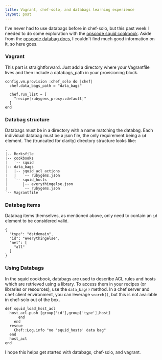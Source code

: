```yaml
---
title: Vagrant, chef-solo, and databags learning experience
layout: post
---
```


I've never had to use databags before in chef-solo, but this past week I needed to do some exploration with the [opscode squid cookbook](https://github.com/opscode-cookbooks/squid). Aside from the [opscode databag docs](http://docs.opscode.com/essentials_data_bags.html), I couldn't find much good information on it, so here goes. 
### Vagrant
This part is straightforward. Just add a directory where your Vagrantfile lives and then include a databags_path in your provisioning block. 

	config.vm.provision :chef_solo do |chef|
	  chef.data_bags_path = "data_bags"

	  chef.run_list = [
	    "recipe[rubygems_proxy::default]"
	  ]
	end
### Databag structure
Databags must be in a directory with a name matching the databag. Each individual databag must be a json file, the only requirement being a `id` element. The (truncated for clarity) directory structure looks like:

	.
	|-- Berksfile
	|-- cookbooks
	|   `-- squid
	|-- data_bags
	|   |-- squid_acl_actions
	|   |   `-- rubygems.json
	|   `-- squid_hosts
	|       |-- everythingelse.json
	|       `-- rubygems.json
	`-- Vagrantfile
### Databag items
Databag items themselves, as mentioned above, only need to contain an `id` element to be considered valid. 

	{                                                                                  
	  "type": "dstdomain", 
	  "id": "everythingelse",
	  "net": [
	    "all"
	  ]
	} 

### Using Databags
In the squid cookbook, databags are used to describe ACL rules and hosts which are retrieved using a library. To access  them in your recipes (or libraries or resources), use the `data_bag()` method. In a chef server and chef client environment, you can leverage `search()`, but this is not available in chef-solo out of the box.

	def squid_load_host_acl
	  host_acl.push [group['id'],group['type'],host]
	      end
	    end
	  rescue
	    Chef::Log.info "no 'squid_hosts' data bag"
	  end
	  host_acl
	end

I hope this helps get started with databags, chef-solo, and vagrant. 